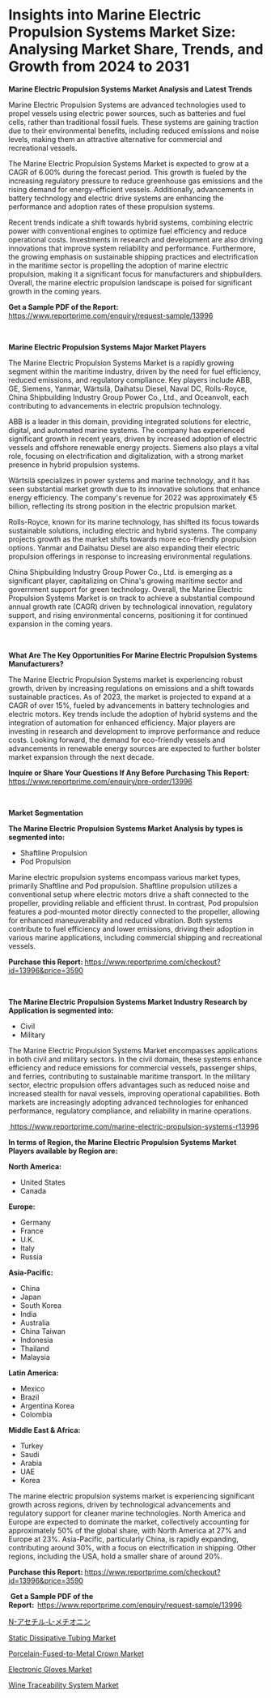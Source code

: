 <p><h1>Insights into Marine Electric Propulsion Systems Market Size: Analysing Market Share, Trends, and Growth from 2024 to 2031</h1></p><p><strong>Marine Electric Propulsion Systems Market Analysis and Latest Trends</strong></p>
<p><p>Marine Electric Propulsion Systems are advanced technologies used to propel vessels using electric power sources, such as batteries and fuel cells, rather than traditional fossil fuels. These systems are gaining traction due to their environmental benefits, including reduced emissions and noise levels, making them an attractive alternative for commercial and recreational vessels.</p><p>The Marine Electric Propulsion Systems Market is expected to grow at a CAGR of 6.00% during the forecast period. This growth is fueled by the increasing regulatory pressure to reduce greenhouse gas emissions and the rising demand for energy-efficient vessels. Additionally, advancements in battery technology and electric drive systems are enhancing the performance and adoption rates of these propulsion systems.</p><p>Recent trends indicate a shift towards hybrid systems, combining electric power with conventional engines to optimize fuel efficiency and reduce operational costs. Investments in research and development are also driving innovations that improve system reliability and performance. Furthermore, the growing emphasis on sustainable shipping practices and electrification in the maritime sector is propelling the adoption of marine electric propulsion, making it a significant focus for manufacturers and shipbuilders. Overall, the marine electric propulsion landscape is poised for significant growth in the coming years.</p></p>
<p><strong>Get a Sample PDF of the Report:&nbsp;</strong> <a href="https://www.reportprime.com/enquiry/request-sample/13996">https://www.reportprime.com/enquiry/request-sample/13996</a></p>
<p>&nbsp;</p>
<p><strong>Marine Electric Propulsion Systems Major Market Players</strong></p>
<p><p>The Marine Electric Propulsion Systems Market is a rapidly growing segment within the maritime industry, driven by the need for fuel efficiency, reduced emissions, and regulatory compliance. Key players include ABB, GE, Siemens, Yanmar, Wärtsilä, Daihatsu Diesel, Naval DC, Rolls-Royce, China Shipbuilding Industry Group Power Co., Ltd., and Oceanvolt, each contributing to advancements in electric propulsion technology.</p><p>ABB is a leader in this domain, providing integrated solutions for electric, digital, and automated marine systems. The company has experienced significant growth in recent years, driven by increased adoption of electric vessels and offshore renewable energy projects. Siemens also plays a vital role, focusing on electrification and digitalization, with a strong market presence in hybrid propulsion systems.</p><p>Wärtsilä specializes in power systems and marine technology, and it has seen substantial market growth due to its innovative solutions that enhance energy efficiency. The company's revenue for 2022 was approximately €5 billion, reflecting its strong position in the electric propulsion market.</p><p>Rolls-Royce, known for its marine technology, has shifted its focus towards sustainable solutions, including electric and hybrid systems. The company projects growth as the market shifts towards more eco-friendly propulsion options. Yanmar and Daihatsu Diesel are also expanding their electric propulsion offerings in response to increasing environmental regulations.</p><p>China Shipbuilding Industry Group Power Co., Ltd. is emerging as a significant player, capitalizing on China's growing maritime sector and government support for green technology. Overall, the Marine Electric Propulsion Systems Market is on track to achieve a substantial compound annual growth rate (CAGR) driven by technological innovation, regulatory support, and rising environmental concerns, positioning it for continued expansion in the coming years.</p></p>
<p>&nbsp;</p>
<p><strong>What Are The Key Opportunities For Marine Electric Propulsion Systems Manufacturers?</strong></p>
<p><p>The Marine Electric Propulsion Systems market is experiencing robust growth, driven by increasing regulations on emissions and a shift towards sustainable practices. As of 2023, the market is projected to expand at a CAGR of over 15%, fueled by advancements in battery technologies and electric motors. Key trends include the adoption of hybrid systems and the integration of automation for enhanced efficiency. Major players are investing in research and development to improve performance and reduce costs. Looking forward, the demand for eco-friendly vessels and advancements in renewable energy sources are expected to further bolster market expansion through the next decade.</p></p>
<p><strong>Inquire or Share Your Questions If Any Before Purchasing This Report:</strong> <a href="https://www.reportprime.com/enquiry/pre-order/13996">https://www.reportprime.com/enquiry/pre-order/13996</a></p>
<p>&nbsp;</p>
<p><strong>Market Segmentation</strong></p>
<p><strong>The Marine Electric Propulsion Systems Market Analysis by types is segmented into:</strong></p>
<p><ul><li>Shaftline Propulsion</li><li>Pod Propulsion</li></ul></p>
<p><p>Marine electric propulsion systems encompass various market types, primarily Shaftline and Pod propulsion. Shaftline propulsion utilizes a conventional setup where electric motors drive a shaft connected to the propeller, providing reliable and efficient thrust. In contrast, Pod propulsion features a pod-mounted motor directly connected to the propeller, allowing for enhanced maneuverability and reduced vibration. Both systems contribute to fuel efficiency and lower emissions, driving their adoption in various marine applications, including commercial shipping and recreational vessels.</p></p>
<p><strong>Purchase this Report:&nbsp;</strong><a href="https://www.reportprime.com/checkout?id=13996&price=3590">https://www.reportprime.com/checkout?id=13996&price=3590</a></p>
<p>&nbsp;</p>
<p><strong>The Marine Electric Propulsion Systems Market Industry Research by Application is segmented into:</strong></p>
<p><ul><li>Civil</li><li>Military</li></ul></p>
<p><p>The Marine Electric Propulsion Systems Market encompasses applications in both civil and military sectors. In the civil domain, these systems enhance efficiency and reduce emissions for commercial vessels, passenger ships, and ferries, contributing to sustainable maritime transport. In the military sector, electric propulsion offers advantages such as reduced noise and increased stealth for naval vessels, improving operational capabilities. Both markets are increasingly adopting advanced technologies for enhanced performance, regulatory compliance, and reliability in marine operations.</p></p>
<p><a href="https://www.reportprime.com/marine-electric-propulsion-systems-r13996">&nbsp;https://www.reportprime.com/marine-electric-propulsion-systems-r13996</a></p>
<p><strong>In terms of Region, the Marine Electric Propulsion Systems Market Players available by Region are:</strong></p>
<p>
    <p> <strong> North America: </strong>
        <ul>
            <li>United States</li>
            <li>Canada</li>
        </ul>
        </p> 
    <p> <strong> Europe: </strong>
        <ul>
            <li>Germany</li>
            <li>France</li>
            <li>U.K.</li>
            <li>Italy</li>
            <li>Russia</li>
        </ul>
        </p> 
    <p> <strong> Asia-Pacific: </strong>
        <ul>
            <li>China</li>
            <li>Japan</li>
            <li>South Korea</li>
            <li>India</li>
            <li>Australia</li>
            <li>China Taiwan</li>
            <li>Indonesia</li>
            <li>Thailand</li>
            <li>Malaysia</li>
        </ul>
        </p> 
    <p> <strong> Latin America: </strong>
        <ul>
            <li>Mexico</li>
            <li>Brazil</li>
            <li>Argentina Korea</li>
            <li>Colombia</li>
        </ul>
        </p> 
    <p> <strong> Middle East & Africa: </strong>
        <ul>
            <li>Turkey</li>
            <li>Saudi</li>
            <li>Arabia</li>
            <li>UAE</li>
            <li>Korea</li>
        </ul>
    </p>
    </p>
<p><p>The marine electric propulsion systems market is experiencing significant growth across regions, driven by technological advancements and regulatory support for cleaner marine technologies. North America and Europe are expected to dominate the market, collectively accounting for approximately 50% of the global share, with North America at 27% and Europe at 23%. Asia-Pacific, particularly China, is rapidly expanding, contributing around 30%, with a focus on electrification in shipping. Other regions, including the USA, hold a smaller share of around 20%.</p></p>
<p><strong>Purchase this Report: </strong><a href="https://www.reportprime.com/checkout?id=13996&price=3590">https://www.reportprime.com/checkout?id=13996&price=3590</a></p>
<p>&nbsp;<strong>Get a Sample PDF of the Report:&nbsp;&nbsp;</strong><a href="https://www.reportprime.com/enquiry/request-sample/13996">https://www.reportprime.com/enquiry/request-sample/13996</a></p>
<p><strong></strong></p>
<p><p><a href="https://medium.com/@maninajar/n-acetyl-l-methionine-market-%E3%81%AE%E3%82%B0%E3%83%AD%E3%83%BC%E3%83%90%E3%83%AB%E5%B8%82%E5%A0%B4%E6%A6%82%E8%A6%81%E3%81%AF-%E4%B8%96%E7%95%8C%E3%81%8A%E3%82%88%E3%81%B3%E4%B8%BB%E8%A6%81%E5%B8%82%E5%A0%B4%E3%81%AB%E3%81%8A%E3%81%91%E3%82%8B%E6%A5%AD%E7%95%8C%E3%81%AB%E5%BD%B1%E9%9F%BF%E3%82%92%E4%B8%8E%E3%81%88%E3%82%8B%E4%B8%BB%E8%A6%81%E3%81%AA%E3%83%88%E3%83%AC%E3%83%B3%E3%83%89%E3%81%AB%E3%81%A4%E3%81%84%E3%81%A6-%E7%8B%AC%E8%87%AA%E3%81%AE%E8%A6%96%E7%82%B9%E3%82%92%E6%8F%90%E4%BE%9B%E3%81%97%E3%81%BE%E3%81%99-e875b592f246">N-アセチル-L-メチオニン</a></p><p><a href="https://www.linkedin.com/pulse/global-static-dissipative-tubing-market-trends-analysis-gzube?trackingId=O7GhprqxRUaWOciUxxf18A%3D%3D">Static Dissipative Tubing Market</a></p><p><a href="https://issuu.com/reportprime-2/docs/porcelain-fused-to-metal-crown-mark_1828ddfb943498">Porcelain-Fused-to-Metal Crown Market</a></p><p><a href="https://www.linkedin.com/pulse/electronic-gloves-market-trends-regional-insights-forecasted-period-zu52c?trackingId=OgrNA78aQsi1oSrhxhN%2Blg%3D%3D">Electronic Gloves Market</a></p><p><a href="https://medium.com/@ivethfonsecal571/the-market-study-covers-the-wine-traceability-system-market-across-various-segments-e5901a5de71e">Wine Traceability System Market</a></p></p>